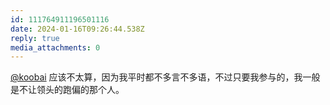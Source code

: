 ```yaml
---
id: 111764911196501116
date: 2024-01-16T09:26:44.538Z
reply: true
media_attachments: 0
---
```


[@koobai](https://m.koobai.com/@koobai) 应该不太算，因为我平时都不多言不多语，不过只要我参与的，我一般是不让领头的跑偏的那个人。

